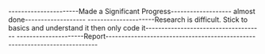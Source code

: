 ----------------------Made a Significant Progress------------------- almost done-------------------
---------------------Research is difficult. Stick to basics and understand it then only code it-------------------------------------
---------------------Report---------------------------------------------------------------------------
